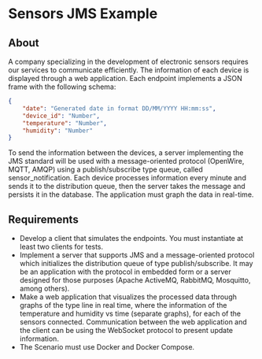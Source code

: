 # Sensors JMS Example

## About

A company specializing in the development of electronic sensors requires our services to communicate efficiently.
The information of each device is displayed through a web application. Each endpoint implements a JSON frame with
the following schema:

```json 
{
    "date": "Generated date in format DD/MM/YYYY HH:mm:ss",
    "device_id": "Number",
    "temperature": "Number",
    "humidity": "Number"
}
```

To send the information between the devices, a server implementing the JMS standard will be used with a message-oriented
protocol (OpenWire, MQTT, AMQP) using a publish/subscribe type queue, called  sensor_notification. Each device processes
information every minute and sends it to the distribution queue, then the server takes the message and persists it in
the database. The application must graph the data in real-time.

## Requirements 
- Develop a client that simulates the endpoints. You must instantiate at least two clients for tests.
- Implement a server that supports JMS and a message-oriented protocol which initializes the distribution queue of type publish/subscribe. 
  It may be an application with the protocol in embedded form or a server designed for those
  purposes (Apache ActiveMQ, RabbitMQ, Mosquitto, among others).
- Make a web application that visualizes the processed data through graphs
  of the type line in real time, where the information of the temperature and
  humidity vs time (separate graphs), for each of the sensors
  connected. Communication between the web application and the client can be using
  the WebSocket protocol to present update information.
- The Scenario must use Docker and Docker Compose.